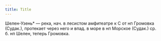 ```yaml
---
title: Title
---
```


Шелен-Узень* — река, нач. в лесистом амфитеатре к С от нп  Громовка (Судак.),
протекает через него и впад. в море в нп Морское (Судак.) ср. б. нп Шелен,
теперь Громовка.
